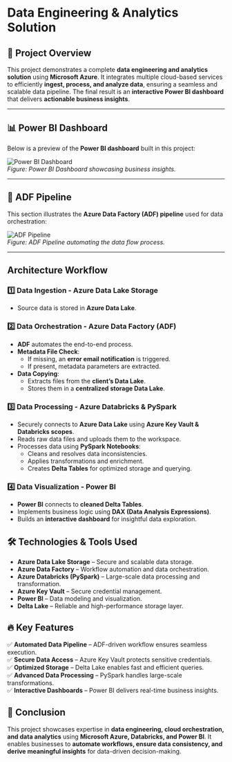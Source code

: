 # Data Engineering & Analytics Solution

## 📌 Project Overview
This project demonstrates a complete **data engineering and analytics solution** using **Microsoft Azure**. It integrates multiple cloud-based services to efficiently **ingest, process, and analyze data**, ensuring a seamless and scalable data pipeline. The final result is an **interactive Power BI dashboard** that delivers **actionable business insights**.

---

## 📊 Power BI Dashboard
Below is a preview of the **Power BI dashboard** built in this project:

![Power BI Dashboard](Files/powerbi_dashboard.png)  
*Figure: Power BI Dashboard showcasing business insights.*

---

## 🔀 ADF Pipeline
This section illustrates the **Azure Data Factory (ADF) pipeline** used for data orchestration:

![ADF Pipeline](Files/adf_pipeline.png)  
*Figure: ADF Pipeline automating the data flow process.*

---

## Architecture Workflow

### 1️⃣ Data Ingestion - Azure Data Lake Storage
- Source data is stored in **Azure Data Lake**.

### 2️⃣ Data Orchestration - Azure Data Factory (ADF)
- **ADF** automates the end-to-end process.
- **Metadata File Check**:
  - If missing, an **error email notification** is triggered.
  - If present, metadata parameters are extracted.
- **Data Copying**:
  - Extracts files from the **client’s Data Lake**.
  - Stores them in a **centralized storage Data Lake**.

### 3️⃣ Data Processing - Azure Databricks & PySpark
- Securely connects to **Azure Data Lake** using **Azure Key Vault & Databricks scopes**.
- Reads raw data files and uploads them to the workspace.
- Processes data using **PySpark Notebooks**:
  - Cleans and resolves data inconsistencies.
  - Applies transformations and enrichment.
  - Creates **Delta Tables** for optimized storage and querying.

### 4️⃣ Data Visualization - Power BI
- **Power BI** connects to **cleaned Delta Tables**.
- Implements business logic using **DAX (Data Analysis Expressions)**.
- Builds an **interactive dashboard** for insightful data exploration.

## 🛠️ Technologies & Tools Used
- **Azure Data Lake Storage** – Secure and scalable data storage.
- **Azure Data Factory** – Workflow automation and data orchestration.
- **Azure Databricks (PySpark)** – Large-scale data processing and transformation.
- **Azure Key Vault** – Secure credential management.
- **Power BI** – Data modeling and visualization.
- **Delta Lake** – Reliable and high-performance storage layer.

## 🔥 Key Features
✅ **Automated Data Pipeline** – ADF-driven workflow ensures seamless execution.  
✅ **Secure Data Access** – Azure Key Vault protects sensitive credentials.  
✅ **Optimized Storage** – Delta Lake enables fast and efficient queries.  
✅ **Advanced Data Processing** – PySpark handles large-scale transformations.  
✅ **Interactive Dashboards** – Power BI delivers real-time business insights.  


## 🎯 Conclusion
This project showcases expertise in **data engineering, cloud orchestration, and data analytics** using **Microsoft Azure, Databricks, and Power BI**. It enables businesses to **automate workflows, ensure data consistency, and derive meaningful insights** for data-driven decision-making.


